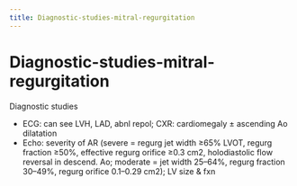 ```yaml
---
title: Diagnostic-studies-mitral-regurgitation
---
```

# Diagnostic-studies-mitral-regurgitation

Diagnostic studies
* ECG: can see LVH, LAD, abnl repol; CXR: cardiomegaly ± ascending Ao dilatation
* Echo: severity of AR (severe = regurg jet width ≥65% LVOT, regurg fraction ≥50%, effective regurg orifice ≥0.3 cm2, holodiastolic flow reversal in descend. Ao; moderate = jet width 25–64%, regurg fraction 30–49%, regurg orifice 0.1–0.29 cm2); LV size & fxn
